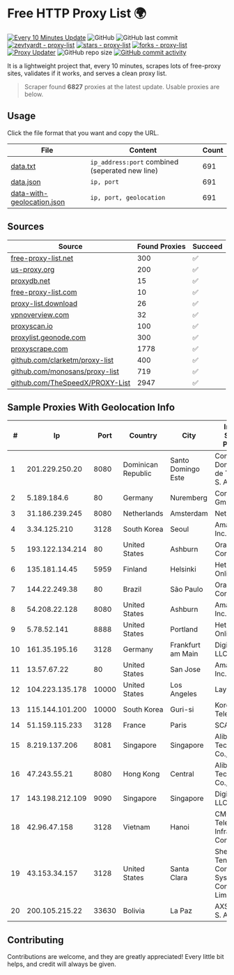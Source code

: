 
# Free HTTP Proxy List 🌍

[![Every 10 Minutes Update](https://github.com/mertguvencli/http-proxy-list/actions/workflows/main.yml/badge.svg?branch=main)](https://github.com/mertguvencli/http-proxy-list/actions/workflows/main.yml)
![GitHub](https://img.shields.io/github/license/mertguvencli/http-proxy-list)
![GitHub last commit](https://img.shields.io/github/last-commit/mertguvencli/http-proxy-list)
[![zevtyardt - proxy-list](https://img.shields.io/static/v1?label=zevtyardt&message=proxy-list&color=blue&logo=github)](https://github.com/zevtyardt/proxy-list "Go to GitHub repo")
[![stars - proxy-list](https://img.shields.io/github/stars/zevtyardt/proxy-list?style=social)](https://github.com/zevtyardt/proxy-list)
[![forks - proxy-list](https://img.shields.io/github/forks/zevtyardt/proxy-list?style=social)](https://github.com/zevtyardt/proxy-list)
[![Proxy Updater](https://github.com/zevtyardt/proxy-list/workflows/Proxy%20Updater/badge.svg)](https://github.com/zevtyardt/proxy-list/actions?query=workflow:"Proxy+Updater")
![GitHub repo size](https://img.shields.io/github/repo-size/zevtyardt/proxy-list)
[![GitHub commit activity](https://img.shields.io/github/commit-activity/m/zevtyardt/proxy-list?logo=commits)](https://github.com/zevtyardt/proxy-list/commits/main)

It is a lightweight project that, every 10 minutes, scrapes lots of free-proxy sites, validates if it works, and serves a clean proxy list.

> Scraper found **6827** proxies at the latest update. Usable proxies are below.

## Usage

Click the file format that you want and copy the URL.

|File|Content|Count|
|----|-------|-----|
|[data.txt](https://raw.githubusercontent.com/mertguvencli/http-proxy-list/main/proxy-list/data.txt)|`ip_address:port` combined (seperated new line)|691|
|[data.json](https://raw.githubusercontent.com/mertguvencli/http-proxy-list/main/proxy-list/data.json)|`ip, port`|691|
|[data-with-geolocation.json](https://raw.githubusercontent.com/mertguvencli/http-proxy-list/main/proxy-list/data-with-geolocation.json)|`ip, port, geolocation`|691|

## Sources

|Source|Found Proxies|Succeed|
|------|-------------|-------|
|[free-proxy-list.net](https://free-proxy-list.net)|300|✅|
|[us-proxy.org](https://www.us-proxy.org)|200|✅|
|[proxydb.net](http://proxydb.net)|15|✅|
|[free-proxy-list.com](https://free-proxy-list.com/?page=&port=&type%5B%5D=http&type%5B%5D=https&up_time=0&search=Search)|10|✅|
|[proxy-list.download](https://www.proxy-list.download/HTTP)|26|✅|
|[vpnoverview.com](https://vpnoverview.com/privacy/anonymous-browsing/free-proxy-servers)|32|✅|
|[proxyscan.io](https://www.proxyscan.io)|100|✅|
|[proxylist.geonode.com](https://proxylist.geonode.com/api/proxy-list?limit=300&page=1&sort_by=lastChecked&sort_type=desc&protocols=http,https)|300|✅|
|[proxyscrape.com](https://api.proxyscrape.com/v2/?request=displayproxies&protocol=http&timeout=10000&country=all&ssl=all&anonymity=all)|1778|✅|
|[github.com/clarketm/proxy-list](https://raw.githubusercontent.com/clarketm/proxy-list/master/proxy-list-raw.txt)|400|✅|
|[github.com/monosans/proxy-list](https://raw.githubusercontent.com/monosans/proxy-list/main/proxies/http.txt)|719|✅|
|[github.com/TheSpeedX/PROXY-List](https://raw.githubusercontent.com/TheSpeedX/PROXY-List/master/http.txt)|2947|✅|


## Sample Proxies With Geolocation Info

|#|Ip|Port|Country|City|Internet Service Provider|
|-|--|----|-------|----|-------------------------|
|1|201.229.250.20|8080|Dominican Republic|Santo Domingo Este|Compañía Dominicana de Teléfonos S. A.|
|2|5.189.184.6|80|Germany|Nuremberg|Contabo GmbH|
|3|31.186.239.245|8080|Netherlands|Amsterdam|NetSkope Inc|
|4|3.34.125.210|3128|South Korea|Seoul|Amazon.com, Inc.|
|5|193.122.134.214|80|United States|Ashburn|Oracle Corporation|
|6|135.181.14.45|5959|Finland|Helsinki|Hetzner Online GmbH|
|7|144.22.249.38|80|Brazil|São Paulo|Oracle Corporation|
|8|54.208.22.128|8080|United States|Ashburn|Amazon.com, Inc.|
|9|5.78.52.141|8888|United States|Portland|Hetzner Online GmbH|
|10|161.35.195.16|3128|Germany|Frankfurt am Main|DigitalOcean, LLC|
|11|13.57.67.22|80|United States|San Jose|Amazon.com, Inc.|
|12|104.223.135.178|10000|United States|Los Angeles|LayerHost|
|13|115.144.101.200|10000|South Korea|Guri-si|Korea Telecom|
|14|51.159.115.233|3128|France|Paris|SCALEWAY|
|15|8.219.137.206|8081|Singapore|Singapore|Alibaba (US) Technology Co., Ltd.|
|16|47.243.55.21|8080|Hong Kong|Central|Alibaba (US) Technology Co., Ltd.|
|17|143.198.212.109|9090|Singapore|Singapore|DigitalOcean, LLC|
|18|42.96.47.158|3128|Vietnam|Hanoi|CMC Telecom Infrastructure Company|
|19|43.153.34.157|3128|United States|Santa Clara|Shenzhen Tencent Computer Systems Company Limited|
|20|200.105.215.22|33630|Bolivia|La Paz|AXS Bolivia S. A.|



## Contributing

Contributions are welcome, and they are greatly appreciated! Every
little bit helps, and credit will always be given.

